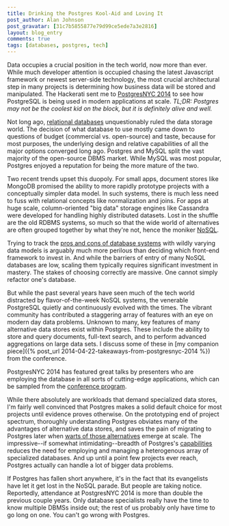 ```yaml
---
title: Drinking the Postgres Kool-Aid and Loving It
post_author: Alan Johnson
post_gravatar: [31c7b5855877e79d99ce5ede7a3e2816]
layout: blog_entry
comments: true
tags: [databases, postgres, tech]
---
```


Data occupies a crucial position in the tech world, now more than ever. While much developer attention is occupied chasing the latest Javascript framework or newest server-side technology, the most crucial architectural step in many projects is determining how business data will be stored and manipulated. The Hackerati sent me to [PostgresNYC 2014][] to see how PostgreSQL is being used in modern applications at scale. *TL;DR: Postgres may not be the coolest kid on the block, but it is definitely alive and well.* 

Not long ago, [relational databases][] unquestionably ruled the data storage world. The decision of what database to use mostly came down to questions of budget (commercial vs. open-source) and taste, because for most purposes, the underlying design and relative capabilities of all the major options converged long ago. Postgres and MySQL split the vast majority of the open-source DBMS market. While MySQL was most popular, Postgres enjoyed a reputation for being the more mature of the two.

Two recent trends upset this duopoly. For small apps, document stores like MongoDB promised the ability to more rapidly prototype projects with a conceptually simpler data model. In such systems, there is much less need to fuss with relational concepts like normalization and joins. For apps at huge scale, column-oriented "big data" storage engines like Cassandra were developed for handling highly distributed datasets. Lost in the shuffle are the old RDBMS systems, so much so that the wide world of alternatives are often grouped together by what they're not, hence the moniker [NoSQL][].

Trying to track the [pros and cons of database systems][] with wildly varying data models is arguably much more perilous than deciding which front-end framework to invest in. And while the barriers of entry of many NoSQL databases are low, scaling them typically requires significant investment in mastery. The stakes of choosing correctly are massive. One cannot simply refactor one's database.

But while the past several years have seen much of the tech world distracted by flavor-of-the-week NoSQL systems, the venerable PostgreSQL quietly and continuously evolved with the times. The vibrant community has contributed a staggering array of features with an eye on modern day data problems. Unknown to many, key features of many alternative data stores exist within Postgres. These include the ability to store and query documents, full-text search, and to perform advanced aggregations on large data sets. I discuss some of these in [my companion piece]({% post_url 2014-04-22-takeaways-from-postgresnyc-2014 %}) from the conference.

PostgresNYC 2014 has featured great talks by presenters who are employing the database in all sorts of cutting-edge applications, which can be sampled from the [conference program][].

While there absolutely are workloads that demand specialized data stores, I'm fairly well convinced that Postgres makes a solid default choice for most projects until evidence proves otherwise. On the prototyping end of project spectrum, thoroughly understanding Postgres obviates many of the advantages of alternative data stores, and saves the pain of migrating to Postgres later when [warts of those alternatives][] emerge at scale. The impressive--if somewhat intimidating--breadth of Postgres's [capabilities][] reduces the need for employing and managing a heterogenous array of specialized databases. And up until a point few projects ever reach, Postgres actually can handle a lot of bigger data problems.

If Postgres has fallen short anywhere, it's in the fact that its evangelists have let it get lost in the NoSQL parade. But people are taking notice. Reportedly, attendance at PostgresNYC 2014 is more than double the previous couple years. Only database specialists really have the time to know multiple DBMSs inside out; the rest of us probably only have time to go long on one. You can't go wrong with Postgres.

[PostgresNYC 2014]: http://nyc.pgconf.us/2014/
[relational databases]: http://en.wikipedia.org/wiki/Relational_database
[NoSQL]: http://en.wikipedia.org/wiki/NoSQL
[pros and cons of database systems]: http://kkovacs.eu/cassandra-vs-mongodb-vs-couchdb-vs-redis
[conference program]: http://nyc.pgconf.us/2014/schedule/
[warts of those alternatives]: https://www.google.com/search?q=mongodb+problems
[capabilities]: http://www.postgresql.org/about/featurematrix/
